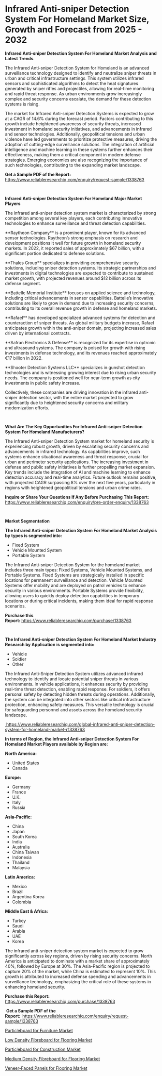 <p><h1>Infrared Anti-sniper Detection System For Homeland Market Size, Growth and Forecast from 2025 - 2032</h1></p><p><strong>Infrared Anti-sniper Detection System For Homeland Market Analysis and Latest Trends</strong></p>
<p><p>The Infrared Anti-sniper Detection System for Homeland is an advanced surveillance technology designed to identify and neutralize sniper threats in urban and critical infrastructure settings. This system utilizes infrared sensors and sophisticated algorithms to detect the heat signatures generated by sniper rifles and projectiles, allowing for real-time monitoring and rapid threat response. As urban environments grow increasingly complex and security concerns escalate, the demand for these detection systems is rising.</p><p>The market for Infrared Anti-sniper Detection Systems is expected to grow at a CAGR of 14.6% during the forecast period. Factors contributing to this growth include heightened awareness of security threats, increased investment in homeland security initiatives, and advancements in infrared and sensor technologies. Additionally, geopolitical tensions and urban violence have led governments to prioritize protective measures, driving the adoption of cutting-edge surveillance solutions. The integration of artificial intelligence and machine learning in these systems further enhances their effectiveness, making them a critical component in modern defense strategies. Emerging economies are also recognizing the importance of such technologies, contributing to the expanding market landscape.</p></p>
<p><strong>Get a Sample PDF of the Report:&nbsp;</strong> <a href="https://www.reliableresearchiq.com/enquiry/request-sample/1338763?utm_campaign=1129&utm_medium=2&utm_source=Github&utm_content=ia&utm_term=27032025&utm_id=infrared-anti-sniper-detection-system-for-homeland">https://www.reliableresearchiq.com/enquiry/request-sample/1338763</a></p>
<p>&nbsp;</p>
<p><strong>Infrared Anti-sniper Detection System For Homeland Major Market Players</strong></p>
<p><p>The infrared anti-sniper detection system market is characterized by strong competition among several key players, each contributing innovative technologies to enhance surveillance and threat detection capabilities. </p><p>**Raytheon Company** is a prominent player, known for its advanced sensor technologies. Raytheon’s strong emphasis on research and development positions it well for future growth in homeland security markets. In 2022, it reported sales of approximately $67 billion, with a significant portion dedicated to defense solutions.</p><p>**Thales Group** specializes in providing comprehensive security solutions, including sniper detection systems. Its strategic partnerships and investments in digital technologies are expected to contribute to sustained market growth, with projected revenues around $12 billion across its defense segment.</p><p>**Battelle Memorial Institute** focuses on applied science and technology, including critical advancements in sensor capabilities. Battelle’s innovative solutions are likely to grow in demand due to increasing security concerns, contributing to its overall revenue growth in defense and homeland markets.</p><p>**Rafael** has developed specialized advanced systems for detection and counteraction of sniper threats. As global military budgets increase, Rafael anticipates growth within the anti-sniper domain, projecting increased sales driven by international contracts.</p><p>**Safran Electronics & Defense** is recognized for its expertise in optronic and ultrasound systems. The company is poised for growth with rising investments in defense technology, and its revenues reached approximately €17 billion in 2022.</p><p>**Shooter Detection Systems LLC** specializes in gunshot detection technologies and is witnessing growing interest due to rising urban security needs. The company is positioned well for near-term growth as city investments in public safety increase.</p><p>Collectively, these companies are driving innovation in the infrared anti-sniper detection sector, with the entire market projected to grow significantly due to heightened security concerns and military modernization efforts.</p></p>
<p>&nbsp;</p>
<p><strong>What Are The Key Opportunities For Infrared Anti-sniper Detection System For Homeland Manufacturers?</strong></p>
<p><p>The Infrared Anti-sniper Detection System market for homeland security is experiencing robust growth, driven by escalating security concerns and advancements in infrared technology. As capabilities improve, such systems enhance situational awareness and threat response, crucial for urban and perimeter security applications. The increasing investment in defense and public safety initiatives is further propelling market expansion. Key trends include the integration of AI and machine learning to enhance detection accuracy and real-time analytics. Future outlook remains positive, with projected CAGR surpassing 8% over the next five years, particularly in regions with heightened geopolitical tensions and urban crime rates.</p></p>
<p><strong>Inquire or Share Your Questions If Any Before Purchasing This Report:</strong> <a href="https://www.reliableresearchiq.com/enquiry/pre-order-enquiry/1338763?utm_campaign=1129&utm_medium=2&utm_source=Github&utm_content=ia&utm_term=27032025&utm_id=infrared-anti-sniper-detection-system-for-homeland">https://www.reliableresearchiq.com/enquiry/pre-order-enquiry/1338763</a></p>
<p>&nbsp;</p>
<p><strong>Market Segmentation</strong></p>
<p><strong>The Infrared Anti-sniper Detection System For Homeland Market Analysis by types is segmented into:</strong></p>
<p><ul><li>Fixed System</li><li>Vehicle Mounted System</li><li>Portable System</li></ul></p>
<p><p>The Infrared Anti-sniper Detection System for the homeland market includes three main types: Fixed Systems, Vehicle Mounted Systems, and Portable Systems. Fixed Systems are strategically installed in specific locations for permanent surveillance and detection. Vehicle Mounted Systems offer mobility and are deployed on patrol vehicles to enhance security in various environments. Portable Systems provide flexibility, allowing users to quickly deploy detection capabilities in temporary locations or during critical incidents, making them ideal for rapid response scenarios.</p></p>
<p><strong>Purchase this Report:&nbsp;</strong><a href="https://www.reliableresearchiq.com/purchase/1338763?utm_campaign=1129&utm_medium=2&utm_source=Github&utm_content=ia&utm_term=27032025&utm_id=infrared-anti-sniper-detection-system-for-homeland">https://www.reliableresearchiq.com/purchase/1338763</a></p>
<p>&nbsp;</p>
<p><strong>The Infrared Anti-sniper Detection System For Homeland Market Industry Research by Application is segmented into:</strong></p>
<p><ul><li>Vehicle</li><li>Soldier</li><li>Other</li></ul></p>
<p><p>The Infrared Anti-Sniper Detection System utilizes advanced infrared technology to identify and locate potential sniper threats in various environments. In vehicle applications, it enhances security by providing real-time threat detection, enabling rapid response. For soldiers, it offers personal safety by detecting hidden threats during operations. Additionally, the system can be integrated into other sectors like critical infrastructure protection, enhancing safety measures. This versatile technology is crucial for safeguarding personnel and assets across the homeland security landscape.</p></p>
<p><a href="https://www.reliableresearchiq.com/global-infrared-anti-sniper-detection-system-for-homeland-market-r1338763?utm_campaign=1129&utm_medium=2&utm_source=Github&utm_content=ia&utm_term=27032025&utm_id=infrared-anti-sniper-detection-system-for-homeland">&nbsp;https://www.reliableresearchiq.com/global-infrared-anti-sniper-detection-system-for-homeland-market-r1338763</a></p>
<p><strong>In terms of Region, the Infrared Anti-sniper Detection System For Homeland Market Players available by Region are:</strong></p>
<p>
    <p> <strong> North America: </strong>
        <ul>
            <li>United States</li>
            <li>Canada</li>
        </ul>
        </p> 
    <p> <strong> Europe: </strong>
        <ul>
            <li>Germany</li>
            <li>France</li>
            <li>U.K.</li>
            <li>Italy</li>
            <li>Russia</li>
        </ul>
        </p> 
    <p> <strong> Asia-Pacific: </strong>
        <ul>
            <li>China</li>
            <li>Japan</li>
            <li>South Korea</li>
            <li>India</li>
            <li>Australia</li>
            <li>China Taiwan</li>
            <li>Indonesia</li>
            <li>Thailand</li>
            <li>Malaysia</li>
        </ul>
        </p> 
    <p> <strong> Latin America: </strong>
        <ul>
            <li>Mexico</li>
            <li>Brazil</li>
            <li>Argentina Korea</li>
            <li>Colombia</li>
        </ul>
        </p> 
    <p> <strong> Middle East & Africa: </strong>
        <ul>
            <li>Turkey</li>
            <li>Saudi</li>
            <li>Arabia</li>
            <li>UAE</li>
            <li>Korea</li>
        </ul>
    </p>
    </p>
<p><p>The infrared anti-sniper detection system market is expected to grow significantly across key regions, driven by rising security concerns. North America is anticipated to dominate with a market share of approximately 40%, followed by Europe at 30%. The Asia-Pacific region is projected to capture 20% of the market, while China is estimated to represent 10%. This growth is attributed to increased defense spending and advancements in surveillance technology, emphasizing the critical role of these systems in enhancing homeland security.</p></p>
<p><strong>Purchase this Report: </strong><a href="https://www.reliableresearchiq.com/purchase/1338763?utm_campaign=1129&utm_medium=2&utm_source=Github&utm_content=ia&utm_term=27032025&utm_id=infrared-anti-sniper-detection-system-for-homeland">https://www.reliableresearchiq.com/purchase/1338763</a></p>
<p>&nbsp;<strong>Get a Sample PDF of the Report:&nbsp;&nbsp;</strong><a href="https://www.reliableresearchiq.com/enquiry/request-sample/1338763?utm_campaign=1129&utm_medium=2&utm_source=Github&utm_content=ia&utm_term=27032025&utm_id=infrared-anti-sniper-detection-system-for-homeland">https://www.reliableresearchiq.com/enquiry/request-sample/1338763</a></p>
<p><strong></strong></p>
<p><p><a href="https://github.com/stunzkocotpv/Market-Research-Report-List-1/blob/main/particleboard-for-furniture-market.md?utm_campaign=1129&utm_medium=2&utm_source=Github&utm_content=ia&utm_term=27032025&utm_id=infrared-anti-sniper-detection-system-for-homeland">Particleboard for Furniture Market</a></p><p><a href="https://github.com/sulvantomppa/Market-Research-Report-List-1/blob/main/low-density-fibreboard-for-flooring-market.md?utm_campaign=1129&utm_medium=2&utm_source=Github&utm_content=ia&utm_term=27032025&utm_id=infrared-anti-sniper-detection-system-for-homeland">Low Density Fibreboard for Flooring Market</a></p><p><a href="https://github.com/iwanesucices/Market-Research-Report-List-1/blob/main/particleboard-for-construction-market.md?utm_campaign=1129&utm_medium=2&utm_source=Github&utm_content=ia&utm_term=27032025&utm_id=infrared-anti-sniper-detection-system-for-homeland">Particleboard for Construction Market</a></p><p><a href="https://github.com/snapetylerho/Market-Research-Report-List-1/blob/main/medium-density-fibreboard-for-flooring-market.md?utm_campaign=1129&utm_medium=2&utm_source=Github&utm_content=ia&utm_term=27032025&utm_id=infrared-anti-sniper-detection-system-for-homeland">Medium Density Fibreboard for Flooring Market</a></p><p><a href="https://github.com/hatlepigna2s/Market-Research-Report-List-1/blob/main/veneer-faced-panels-for-flooring-market.md?utm_campaign=1129&utm_medium=2&utm_source=Github&utm_content=ia&utm_term=27032025&utm_id=infrared-anti-sniper-detection-system-for-homeland">Veneer-Faced Panels for Flooring Market</a></p></p>